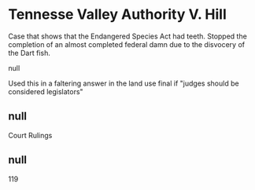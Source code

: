 # Tennesse Valley Authority V. Hill

Case that shows that the Endangered Species Act had teeth. Stopped the completion of an almost completed federal damn due to the disvocery of the Dart fish. 

null

Used this in a faltering answer in the land use final if "judges should be considered legislators" 

## null

Court Rulings

## null

119
